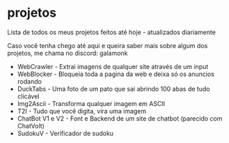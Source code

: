 # projetos
Lista de todos os meus projetos feitos até hoje - atualizados diariamente

Caso você tenha chego até aqui e queira saber mais sobre algum dos projetos, me chama no discord: galamonk

- WebCrawler - Extrai imagens de qualquer site através de um input
- WebBlocker - Bloqueia toda a pagina da web e deixa só os anuncios rodando
- DuckTabs - Uma foto de um pato que sai abrindo 100 abas de tudo clicável
- Img2Ascii - Transforma qualquer imagem em ASCII
- T2I - Tudo que você digita, vira uma imagem
- ChatBot V1 e V2 - Font e Backend de um site de chatbot (parecido com ChatVolt)
- SudokuV - Verificador de sudoku

